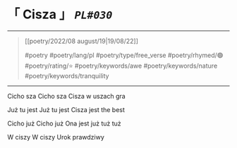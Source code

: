 # &#12300; Cisza &#12301; *`PL#030`*

---

> [[poetry/2022/08 august/19|19/08/22]]
> 
> #poetry 
> #poetry/lang/pl 
> #poetry/type/free_verse 
> #poetry/rhymed/🟢 
> #poetry/rating/⭐ 
> #poetry/keywords/awe #poetry/keywords/nature #poetry/keywords/tranquility 

---

Cicho sza
Cicho sza
Cisza w uszach gra

Już tu jest
Już tu jest
Cisza jest the best

Cicho już
Cicho już
Ona jest już tuż tuż

W ciszy
W ciszy
Urok prawdziwy